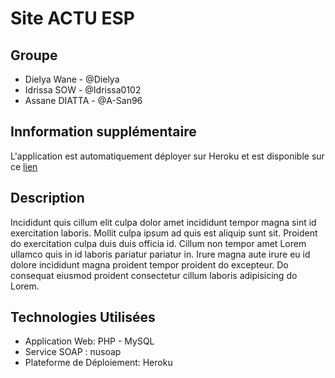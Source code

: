 # Site ACTU ESP
## Groupe
- Dielya Wane - @Dielya
- Idrissa SOW - @Idrissa0102
- Assane DIATTA - @A-San96

## Innformation supplémentaire
L'application est automatiquement déployer sur Heroku et est disponible sur ce [lien](https://actu-esp.herokuapp.com/)

## Description
Incididunt quis cillum elit culpa dolor amet incididunt tempor magna sint id exercitation laboris. Mollit culpa ipsum ad quis est aliquip sunt sit. Proident do exercitation culpa duis duis officia id. Cillum non tempor amet Lorem ullamco quis in id laboris pariatur pariatur in. Irure magna aute irure eu id dolore incididunt magna proident tempor proident do excepteur. Do consequat eiusmod proident consectetur cillum laboris adipisicing do Lorem.

## Technologies Utilisées
- Application Web: PHP - MySQL
- Service SOAP : nusoap
- Plateforme de Déploiement: Heroku